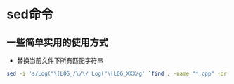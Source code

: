 # sed命令

## 一些简单实用的使用方式

- 替换当前文件下所有匹配字符串
```bash
sed -i 's/Log("\[LOG_/\/\/ Log("\[LOG_XXX/g' `find . -name "*.cpp" -or "*.h"`
```
